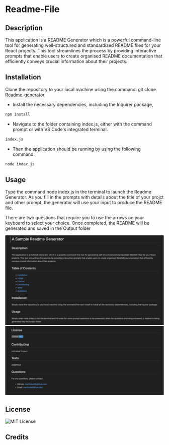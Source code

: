 # Readme-File

## Description

This application is a README Generator which is a powerful command-line tool for generating well-structured and standardized README files for your React projects. This tool streamlines the process by providing interactive prompts that enable users to create organised README documentation that efficiently conveys crucial information about their projects.

## Installation

Clone the repository to your local machine using the command: git clone [Readme-generator](https://github.com/Martinokaf/Readme-Generator) 
- Install the necessary dependencies, including the Inquirer package,
```bash
npm install
```
- Navigate to the folder containing index.js, either with the command prompt or with VS Code's integrated terminal.
```bash
index.js
```
- Then the application should be running by using the following command:
```bash
node index.js
```



## Usage
Type the command node index.js in the terminal to launch the Readme Generator. As you fill in the prompts with details about the title of your projct and other prompt, the generator will use your input to produce the README file.

There are two questions that require you to use the arrows on your keyboard to select your choice. Once completed, the README will be generated and saved in the Output folder

![Screenshot](images/Screenshot1.png)
![Screenshot](images/Screenshot.png)

## License

![MIT License](https://img.shields.io/badge/License-MIT-yellow.svg)

## Credits